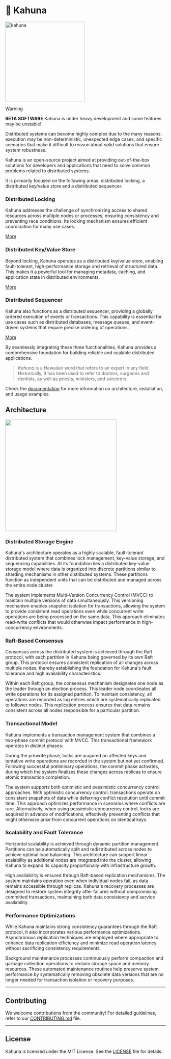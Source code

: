 # 🦎 Kahuna

<img src="https://github.com/user-attachments/assets/d73a177f-5b9a-4e63-9b8d-9bcf067da002" height="250" alt="kahuna">

> [!WARNING]
> **BETA SOFTWARE**
> Kahuna is under heavy development and some features may be unstable!

Distributed systems can become highly complex due to the many reasons: execution may be non-deterministic, unexpected edge cases, and specific scenarios that make it difficult to reason about solid solutions that ensure system robustness.

Kahuna is an open-source project aimed at providing out-of-the-box solutions for developers and applications that need to solve common problems related to distributed systems.

It is primarily focused on the following areas: distributed locking, a distributed key/value store and a distributed sequencer.

### **Distributed Locking**
Kahuna addresses the challenge of synchronizing access to shared resources across multiple nodes or processes, ensuring consistency and preventing race conditions. Its locking mechanism ensures efficient coordination for many use cases.

[More](https://kahunakv.github.io/docs/distributed-locks)

### **Distributed Key/Value Store**
Beyond locking, Kahuna operates as a distributed key/value store, enabling fault-tolerant, 
high-performance storage and retrieval of structured data. This makes it a powerful tool 
for managing metadata, caching, and application state in distributed environments.

[More](https://kahunakv.github.io/docs/distributed-keyvalue-store)

### **Distributed Sequencer**
Kahuna also functions as a distributed sequencer, providing a globally ordered execution 
of events or transactions. This capability is essential for use cases such as distributed 
databases, message queues, and event-driven systems that require precise ordering of 
operations.

[More](https://kahunakv.github.io/docs/distributed-sequencer)

By seamlessly integrating these three functionalities, Kahuna provides a comprehensive 
foundation for building reliable and scalable distributed applications.

> _Kahuna_ is a Hawaiian word that refers to an expert in any field. Historically,
it has been used to refer to doctors, surgeons and dentists,
as well as priests, ministers, and sorcerers.

Check the [documentation](https://kahunakv.github.io/) for more information on architecture, installation, and usage examples.

## Architecture

<img src="https://github.com/user-attachments/assets/b60b213c-d12d-48a5-ba22-38fe99d2a590" height="350">

### Distributed Storage Engine

Kahuna's architecture operates as a highly scalable, fault-tolerant distributed system that combines lock management, key-value storage, and sequencing capabilities. At its foundation lies a distributed key-value storage model where data is organized into discrete partitions similar to sharding mechanisms in other distributed systems. These partitions function as independent units that can be distributed and managed across the entire node cluster.

The system implements Multi-Version Concurrency Control (MVCC) to maintain multiple versions of data simultaneously. This versioning mechanism enables snapshot isolation for transactions, allowing the system to provide consistent read operations even while concurrent write operations are being processed on the same data. This approach eliminates read-write conflicts that would otherwise impact performance in high-concurrency environments.

### Raft-Based Consensus
Consensus across the distributed system is achieved through the Raft protocol, with each partition in Kahuna being governed by its own Raft group. This protocol ensures consistent replication of all changes across multiple nodes, thereby establishing the foundation for Kahuna's fault tolerance and high availability characteristics.

Within each Raft group, the consensus mechanism designates one node as the leader through an election process. This leader node coordinates all write operations for its assigned partition. To maintain consistency, all operations are recorded as log entries which are systematically replicated to follower nodes. This replication process ensures that data remains consistent across all nodes responsible for a particular partition.

### Transactional Model
Kahuna implements a transaction management system that combines a two-phase commit protocol with MVCC. This transactional framework operates in distinct phases:

During the prewrite phase, locks are acquired on affected keys and tentative write operations are recorded in the system but not yet confirmed. Following successful preliminary operations, the commit phase activates, during which the system finalizes these changes across replicas to ensure atomic transaction completion.

The system supports both optimistic and pessimistic concurrency control approaches. With optimistic concurrency control, transactions operate on consistent snapshots of data while deferring conflict resolution until commit time. This approach optimizes performance in scenarios where conflicts are rare. Alternatively, when using pessimistic concurrency control, locks are acquired in advance of modifications, effectively preventing conflicts that might otherwise arise from concurrent operations on identical keys.

### Scalability and Fault Tolerance
Horizontal scalability is achieved through dynamic partition management. Partitions can be automatically split and redistributed across nodes to achieve optimal load balancing. This architecture can support linear scalability as additional nodes are integrated into the cluster, allowing Kahuna to expand its capacity proportionally with infrastructure growth.

High availability is ensured through Raft-based replication mechanisms. The system maintains operation even when individual nodes fail, as data remains accessible through replicas. Kahuna's recovery processes are designed to restore system integrity after failures without compromising committed transactions, maintaining both data consistency and service availability.

### Performance Optimizations
While Kahuna maintains strong consistency guarantees through the Raft protocol, it also incorporates various performance optimizations. Asynchronous replication techniques are employed where appropriate to enhance data replication efficiency and minimize read operation latency without sacrificing consistency requirements.

Background maintenance processes continuously perform compaction and garbage collection operations to reclaim storage space and memory resources. These automated maintenance routines help preserve system performance by systematically removing obsolete data versions that are no longer needed for transaction isolation or recovery purposes.

---

## Contributing

We welcome contributions from the community! For detailed guidelines, 
refer to our [CONTRIBUTING.md](CONTRIBUTING.md) file.

---

## License

Kahuna is licensed under the MIT License. See the [LICENSE](LICENSE) file for details.


